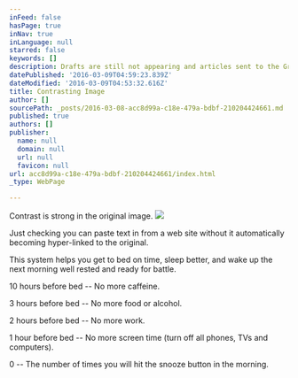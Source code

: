 ```yaml
---
inFeed: false
hasPage: true
inNav: true
inLanguage: null
starred: false
keywords: []
description: Drafts are still not appearing and articles sent to the Grid using the plug-in are not working.
datePublished: '2016-03-09T04:59:23.839Z'
dateModified: '2016-03-09T04:53:32.616Z'
title: Contrasting Image
author: []
sourcePath: _posts/2016-03-08-acc8d99a-c18e-479a-bdbf-210204424661.md
published: true
authors: []
publisher:
  name: null
  domain: null
  url: null
  favicon: null
url: acc8d99a-c18e-479a-bdbf-210204424661/index.html
_type: WebPage

---
```

Contrast is strong in the original image.
![](https://the-grid-user-content.s3-us-west-2.amazonaws.com/e12b43ca-1895-4056-a25b-d5c09d6a2fe0.jpg)

Just checking you can paste text in from a web site without it automatically becoming hyper-linked to the original.

This system helps you get to bed on time, sleep better, and wake up the next morning well rested and ready for battle.

10 hours before bed -- No more caffeine.

3 hours before bed -- No more food or alcohol.

2 hours before bed -- No more work.

1 hour before bed -- No more screen time (turn off all phones, TVs and computers).

0 -- The number of times you will hit the snooze button in the morning.